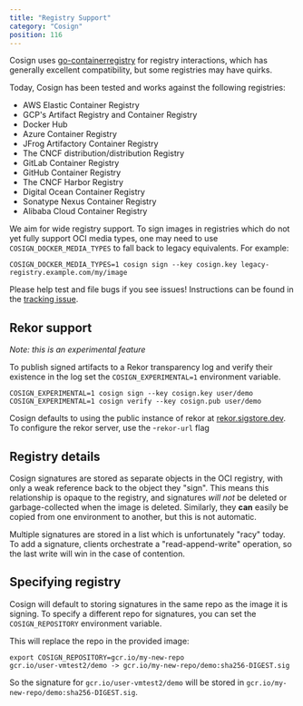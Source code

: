 ```yaml
---
title: "Registry Support"
category: "Cosign"
position: 116
---
```


Cosign uses [go-containerregistry](https://github.com/google/go-containerregistry) for registry
interactions, which has generally excellent compatibility, but some registries may have quirks.

Today, Cosign has been tested and works against the following registries:

* AWS Elastic Container Registry
* GCP's Artifact Registry and Container Registry
* Docker Hub
* Azure Container Registry
* JFrog Artifactory Container Registry
* The CNCF distribution/distribution Registry
* GitLab Container Registry
* GitHub Container Registry
* The CNCF Harbor Registry
* Digital Ocean Container Registry
* Sonatype Nexus Container Registry
* Alibaba Cloud Container Registry

We aim for wide registry support. To sign images in registries which do not yet fully support OCI media types, one may need to use `COSIGN_DOCKER_MEDIA_TYPES` to fall back to legacy equivalents. For example:

```shell
COSIGN_DOCKER_MEDIA_TYPES=1 cosign sign --key cosign.key legacy-registry.example.com/my/image
```

Please help test and file bugs if you see issues!
Instructions can be found in the [tracking issue](https://github.com/sigstore/cosign/issues/40).

## Rekor support
_Note: this is an experimental feature_

To publish signed artifacts to a Rekor transparency log and verify their existence in the log
set the `COSIGN_EXPERIMENTAL=1` environment variable.

```shell
COSIGN_EXPERIMENTAL=1 cosign sign --key cosign.key user/demo
COSIGN_EXPERIMENTAL=1 cosign verify --key cosign.pub user/demo
```

Cosign defaults to using the public instance of rekor at [rekor.sigstore.dev](https://rekor.sigstore.dev).
To configure the rekor server, use the -`rekor-url` flag

## Registry details

Cosign signatures are stored as separate objects in the OCI registry, with only a weak
reference back to the object they "sign".
This means this relationship is opaque to the registry, and signatures *will not* be deleted
or garbage-collected when the image is deleted.
Similarly, they **can** easily be copied from one environment to another, but this is not
automatic.

Multiple signatures are stored in a list which is unfortunately "racy" today.
To add a signature, clients orchestrate a "read-append-write" operation, so the last write
will win in the case of contention.

## Specifying registry

Cosign will default to storing signatures in the same repo as the image it is signing.
To specify a different repo for signatures, you can set the `COSIGN_REPOSITORY` environment variable.

This will replace the repo in the provided image:

```
export COSIGN_REPOSITORY=gcr.io/my-new-repo
gcr.io/user-vmtest2/demo -> gcr.io/my-new-repo/demo:sha256-DIGEST.sig
```
So the signature for `gcr.io/user-vmtest2/demo` will be stored in `gcr.io/my-new-repo/demo:sha256-DIGEST.sig`.
